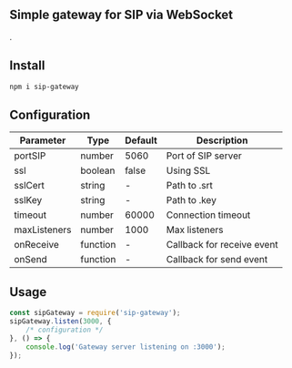 ## Simple gateway for SIP via WebSocket
.
## Install

```sh
npm i sip-gateway
```

## Configuration
| Parameter | Type | Default | Description |
| --- | --- | --- | --- |
| portSIP | number | 5060 | Port of SIP server |
| ssl | boolean | false | Using SSL |
| sslCert | string | - | Path to .srt |
| sslKey | string | - | Path to .key |
| timeout | number | 60000 | Connection timeout |
| maxListeners | number | 1000 | Max listeners |
| onReceive | function | - | Callback for receive event |
| onSend | function | - | Callback for send event |

## Usage

```js
const sipGateway = require('sip-gateway');
sipGateway.listen(3000, {
    /* configuration */ 
}, () => {
    console.log('Gateway server listening on :3000');
});
```